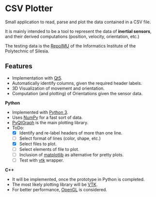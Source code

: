 # CSV Plotter

Small application to read, parse and plot the data contained in a CSV file.

It is mainly intended to be a tool to represent the data of **inertial sensors**,
and their derived computations (position, velocity, orientation, etc.)

The testing data is the [RepoIMU](http://zgwisk.aei.polsl.pl/index.php/en/research/projects/61-repoimu)
of the Informatics Institute of the Polytechnic of Silesia.

## Features

- Implementation with [Qt5](https://www.qt.io/).
- Automatically identify columns, given the required header labels.
- 3D Visualization of movement and orientation.
- Computation (and plotting) of Orientations given the sensor data.

**Python**

+ Implemented with [Python 3](https://www.python.org/).
+ Uses [NumPy](http://www.numpy.org/) for a fast sort of data.
+ [PyQtGraph](http://pyqtgraph.org/) is the main plotting library.
+ ToDo:
    - [x] Identify and re-label headers of more than one line.
    - [ ] Select format of lines (color, shape, etc.)
    - [x] Select files to plot.
    - [ ] Select elements of file to plot.
    - [ ] Inclusion of [matplotlib](https://matplotlib.org/) as alternative for pretty plots.
    - [ ] Test with [vtk](https://www.vtk.org/features-language-agnostic/) wrapper.

**C++**

+ It will be implemented, once the prototype in Python is completed.
+ The most likely plotting library will be [VTK](https://www.vtk.org/).
+ For better performance, [OpenGL](https://www.opengl.org/) is considered.

